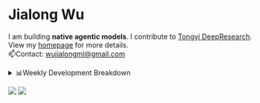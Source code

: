 #  Jialong Wu

I am building **native agentic models**. I contribute to [Tongyi DeepResearch](https://github.com/Alibaba-NLP/DeepResearch).<br>
View my [homepage](https://callanwu.github.io/) for more details. <br>
📫Contact: wujialongml@gmail.com

<details><summary>📊Weekly Development Breakdown</summary>

<!--START_SECTION:waka-->

```txt
From: 11 September 2025 - To: 18 September 2025

Total Time: 34 hrs 21 mins

Python     23 hrs 18 mins  █████████████████░░░░░░░░   67.84 %
Markdown   4 hrs 50 mins   ███▓░░░░░░░░░░░░░░░░░░░░░   14.09 %
JSON       3 hrs 19 mins   ██▒░░░░░░░░░░░░░░░░░░░░░░   09.66 %
Bash       1 hr 22 mins    █░░░░░░░░░░░░░░░░░░░░░░░░   04.02 %
Text       49 mins         ▓░░░░░░░░░░░░░░░░░░░░░░░░   02.41 %
```

<!--END_SECTION:waka-->

[![wakatime](https://wakatime.com/badge/user/c6720b29-9431-4a60-bc9d-e1fb2b6bd65f.svg)](https://wakatime.com/@c6720b29-9431-4a60-bc9d-e1fb2b6bd65f)
</details>

[![](https://img.shields.io/badge/Google%20Scholar-4385FE.svg?&color=d6d6d6&style=flat-square&logo=google-scholar)](https://scholar.google.com/citations?user=6eg2m4YAAAAJ)
![](https://komarev.com/ghpvc/?username=callanwu)
